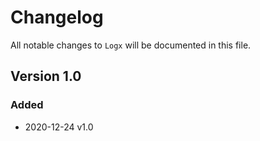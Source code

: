 # Changelog

All notable changes to `Logx` will be documented in this file.

## Version 1.0

### Added
- 2020-12-24 v1.0
